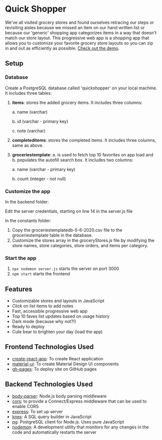 # Quick Shopper

We've all visited grocery stores and found ourselves retracing our steps or revisiting aisles because we missed an item on our hand written list or because our 'generic' shopping app categorizes items in a way that doesn't match our store layout. This progressive web app is a shopping app that allows you to customize your favorite grocery store layouts so you can zip in and out as efficiently as possible. [Check out the demo](https://ihouwat.github.io/shopping-list-react-app-demo/).

## Setup 

### Database

Create a PostgreSQL database called 'quickshopper' on your local machine. It includes three tables:

1. **items**: stores the added grocery items. It includes three columns:

    a. name (varchar)

    b. id (varchar - primary key)
  
    c. note (varchar)

2. **completeditems**: stores the completed items. It includes three columns, same as above.

3. **groceriestemplate**: a. is used to fetch top 10 favorites on app load and b. populates the autofill search box. It includes two columns:

    a. name (varchar - primary key)

    b. count (integer - not null)

### Customize the app

In the backend folder:

Edit the server credentials, starting on line 14 in the server.js file

In the constants folder:
1. Copy the groceriestemplatedb-5-6-2020.csv file to the groceriestemplate table in the database.
2. Customize the stores array in the groceryStores.js file by modifying the store names, store categories, store orders, and items per category.

### Start the app

1. `npx nodemon server.js` starts the server on port 3000
2. `npm start` starts the frontend

## Features
* Customizable stores and layouts in JavaScript
* Click on list items to add notes
* Fast, accessible progressive web app
* Top 10 faves list updates based on usage history 
* Dark mode (because why not?!)
* Ready to deploy
* Cute bear to brighten your day (load the app)

## Frontend Technologies Used
* [create-react-app](https://create-react-app.dev/): To create React application
* [material-ui](https://material-ui.com/): To create Material Design UI components
* [gh-pages](https://www.npmjs.com/package/gh-pages): To deploy site on GitHub pages

## Backend Technologies Used 
* [body-parser](https://www.npmjs.com/package/body-parser): Node.js body parsing middleware
* [cors](https://www.npmjs.com/package/cors): to provide a Connect/Express middleware that can be used to enable CORS
* [express](https://www.npmjs.com/package/express): To set up server
* [knex](https://www.npmjs.com/package/knex): A SQL query builder in JavaScript
* [pg](https://www.npmjs.com/package/pg): PostgreSQL client for Node.js. Uses pure JavaScript
* [nodemon](https://www.npmjs.com/package/nodemon): A development utility that monitors for any changes in the code and automatically restarts the server